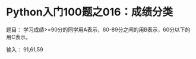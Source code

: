 Python入门100题之016：成绩分类
===============================

题目：
学习成绩>=90分的同学用A表示，60-89分之间的用B表示，60分以下的用C表示。

输入：
91,61,59
